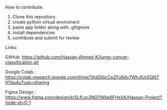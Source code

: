 How to contribute:
1. Clone this repository
2. create python virtual enviroment
3. paste app folder along with .gitignore
4. install dependencies
5. contribute and submit for review

Links:

GitHub: https://github.com/Hassan-Ahmed-K/lungs-cancer-classification.git

Google Colab : https://colab.research.google.com/drive/1XqlD6icCpZFu6dv7WhJfJcEQNTHYas4u?usp=sharing

Figma Design : https://www.figma.com/design/kr5LfLxc2N07lWbk6FHsVA/Hassan-Project?node-id=0-1








